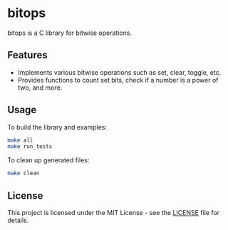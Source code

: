 # bitops

bitops is a C library for bitwise operations.

## Features

- Implements various bitwise operations such as set, clear, toggle, etc.
- Provides functions to count set bits, check if a number is a power of two, and more.

## Usage

To build the library and examples:

```bash
make all
make run_tests
```

To clean up generated files:

``` bash
make clean
```

## License

This project is licensed under the MIT License - see the [LICENSE](LICENSE) file for details.
